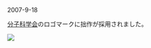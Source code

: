 2007-9-18

[分子科学会](http://www.molsci.jp/)のロゴマークに拙作が採用されました。

![](storage:分子科学会のロゴマーク/molsci.png)

<!--  -->


